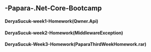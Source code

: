 ## -Papara-.Net-Core-Bootcamp
#### DeryaSucuk-week1-Homework(Qwner.Api)
#### DeryaSucuk-week2-Homework(MiddlewareException)
#### DeryaSucuk-Week3-Homework(PaparaThirdWeekHomework.rar)
